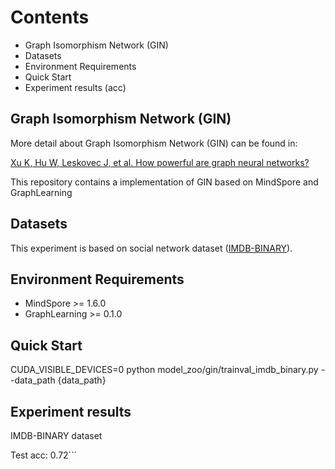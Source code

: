 # Contents

- Graph Isomorphism Network (GIN)
- Datasets
- Environment Requirements
- Quick Start
- Experiment results (acc)

## Graph Isomorphism Network (GIN)

More detail about Graph Isomorphism Network (GIN) can be found in:

[Xu K, Hu W, Leskovec J, et al. How powerful are graph neural networks?](https://arxiv.org/pdf/1810.00826.pdf)

This repository contains a implementation of GIN based on MindSpore and GraphLearning

## Datasets

This experiment is based on social network dataset ([IMDB-BINARY](https://ls11-www.cs.tu-dortmund.de/people/morris/graphkerneldatasets/IMDB-BINARY.zip)).

## Environment Requirements

- MindSpore >= 1.6.0
- GraphLearning >= 0.1.0

## Quick Start

CUDA_VISIBLE_DEVICES=0 python model_zoo/gin/trainval_imdb_binary.py --data_path  {data_path}

## Experiment results

IMDB-BINARY dataset

Test acc: 0.72```